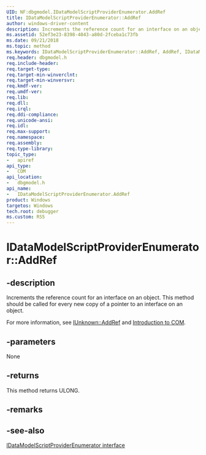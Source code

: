```yaml
---
UID: NF:dbgmodel.IDataModelScriptProviderEnumerator.AddRef
title: IDataModelScriptProviderEnumerator::AddRef
author: windows-driver-content
description: Increments the reference count for an interface on an object. This method should be called for every new copy of a pointer to an interface on an object. 
ms.assetid: 52ef3e23-8398-4043-a80d-2fceba1c73fb
ms.date: 09/21/2018
ms.topic: method
ms.keywords: IDataModelScriptProviderEnumerator::AddRef, AddRef, IDataModelScriptProviderEnumerator.AddRef, IDataModelScriptProviderEnumerator::AddRef, IDataModelScriptProviderEnumerator.AddRef
req.header: dbgmodel.h
req.include-header:
req.target-type:
req.target-min-winverclnt:
req.target-min-winversvr:
req.kmdf-ver:
req.umdf-ver:
req.lib:
req.dll:
req.irql: 
req.ddi-compliance:
req.unicode-ansi:
req.idl:
req.max-support:
req.namespace:
req.assembly:
req.type-library: 
topic_type: 
-	apiref
api_type: 
-	COM
api_location: 
-	dbgmodel.h
api_name: 
-	IDataModelScriptProviderEnumerator.AddRef
product: Windows
targetos: Windows
tech.root: debugger
ms.custom: RS5
---
```


# IDataModelScriptProviderEnumerator::AddRef


## -description

Increments the reference count for an interface on an object. This method should be called for every new copy of a pointer to an interface on an object. 

For more information, see [IUnknown::AddRef](https://docs.microsoft.com/windows/desktop/api/Unknwn/nf-unknwn-iunknown-addref) and [Introduction to COM](https://docs.microsoft.com/cpp/atl/introduction-to-com).


## -parameters

None

## -returns

This method returns ULONG.

## -remarks

## -see-also

[IDataModelScriptProviderEnumerator interface](nn-dbgmodel-idatamodelscriptproviderenumerator.md)

